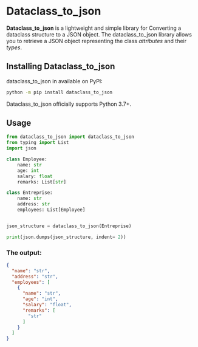 # Dataclass_to_json
**Dataclass_to_json** is a lightweight and simple library for Converting a dataclass structure to a JSON object. The dataclass_to_json library allows you to retrieve a JSON object representing the class *attributes* and their *types*. 

## Installing Dataclass_to_json
dataclass_to_json in available on PyPI:
```bash
python -m pip install dataclass_to_json
```
Dataclass_to_json officially supports Python 3.7+.

## Usage
```python
from dataclass_to_json import dataclass_to_json
from typing import List
import json

class Employee:
    name: str
    age: int
    salary: float
    remarks: List[str]

class Entreprise:
    name: str
    address: str
    employees: List[Employee]


json_structure = dataclass_to_json(Entreprise)

print(json.dumps(json_structure, indent= 2))
```

### The output:
```json
{
  "name": "str",
  "address": "str",
  "employees": [
    {
      "name": "str",
      "age": "int",
      "salary": "float",
      "remarks": [
        "str"
      ]
    }
  ]
}
```

